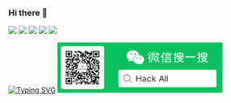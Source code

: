 ### Hi there 👋

<!--
**NHPT/NHPT** is a ✨ _special_ ✨ repository because its `README.md` (this file) appears on your GitHub profile.

Here are some ideas to get you started:

- 🔭 I’m currently working on ...
- 🌱 I’m currently learning ...
- 👯 I’m looking to collaborate on ...
- 🤔 I’m looking for help with ...
- 💬 Ask me about ...
- 📫 How to reach me: ...
- 😄 Pronouns: ...
- ⚡ Fun fact: ...
-->
![](https://img.shields.io/badge/-Cyber%20Security-blue)
![](https://img.shields.io/badge/-White%20Hat%20Hackers-white)
![](https://img.shields.io/badge/-RedTeam-red)
![](https://img.shields.io/badge/-Infiltrator-gree)
![](https://img.shields.io/badge/-Penetration%20Test-orange)

[![Typing SVG](https://readme-typing-svg.herokuapp.com?duration=2000&size=30&color=00FF00&background=000000&center=%E9%94%99%E8%AF%AF%E7%9A%84&vCenter=%E7%9C%9F%E7%9A%84&multiline=true&width=1024&height=120&lines=root%40nhpt+%23+whoami;root%40nhpt+%23+Guess+what;root%40nhpt+%23+I+am+a+Penetration+Testing+Engineer)](https://git.io/typing-svg)
<img src="wechat.png" height="100"/>
